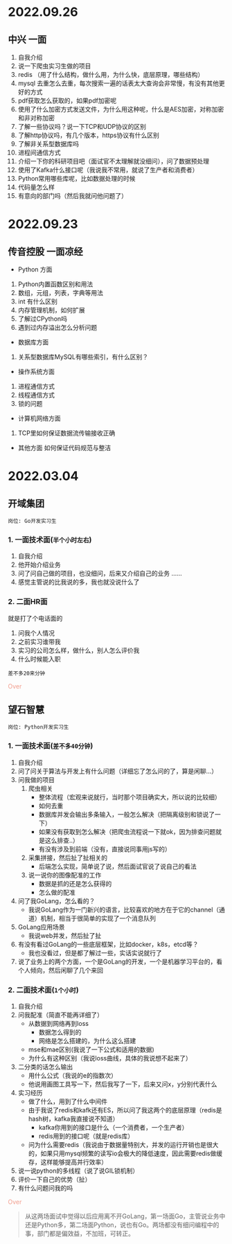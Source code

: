 # 2022.09.26
## 中兴 一面

1. 自我介绍
2. 说一下爬虫实习生做的项目
3. redis （用了什么结构，做什么用，为什么快，底层原理，哪些结构）
4. mysql 去重怎么去重，每次搜索一遍的话表太大查询会非常慢，有没有其他更好的方式
5. pdf获取怎么获取的，如果pdf加密呢
6. 使用了什么加密方式发送文件，为什么用这种呢，什么是AES加密，对称加密和非对称加密
7. 了解一些协议吗？说一下TCP和UDP协议的区别
8. 了解http协议吗，有几个版本，https协议有什么区别
9. 了解非关系型数据库吗
10. 进程间通信方式
11. 介绍一下你的科研项目吧（面试官不太理解就没细问），问了数据预处理
12. 使用了Kafka什么接口呢（我说我不常用，就说了生产者和消费者）
13. Python常用哪些库呢，比如数据处理的时候
14. 代码量怎么样
15. 有意向的部门吗（然后我就问他问题了）

# 2022.09.23
## 传音控股 一面凉经

- Python 方面
1.	Python内置函数区别和用法
2.	数组，元组，列表，字典等用法
3.  int 有什么区别
4.	内存管理机制，如何扩展
5.	了解过CPython吗
6.	遇到过内存溢出怎么分析问题
- 数据库方面
1.	关系型数据库MySQL有哪些索引，有什么区别？

- 操作系统方面
1.	进程通信方式
2.	线程通信方式
3.	锁的问题

- 计算机网络方面
1.	TCP里如何保证数据流传输接收正确

- 其他方面
如何保证代码规范与整洁


# 2022.03.04

## 开域集团

`岗位: Go开发实习生`
### 1. 一面技术面(`半个小时左右`)
1. 自我介绍
2. 他开始介绍业务
3. 问了问自己做的项目，也没细问，后来又介绍自己的业务
……
4. 感觉主管说的比我说的多，我也就没说什么了



### 2. 二面HR面

就是打了个电话面的
1. 问我个人情况
2. 之前实习谁带我
3. 实习的公司怎么样，做什么，别人怎么评价我
4. 什么时候能入职

`差不多20来分钟`

<font color="#f29e8e">Over</font>

## 望石智慧 


`岗位: Python开发实习生`
### 1. 一面技术面(`差不多40分钟`)

1. 自我介绍
2. 问了问关于算法与开发上有什么问题（详细忘了怎么问的了，算是闲聊...）
3. 问我做的项目
    1. 爬虫相关
        - 整体流程（宏观来说就行，当时那个项目确实大，所以说的比较细）
        - 如何去重
        - 数据库并发会输出多条输入，一般怎么解决（把隔离级别和锁说了一下）
        - 如果没有获取到怎么解决（把爬虫流程说一下就ok，因为排查问题就是这么排查..）
        - 有没有涉及到前端（没有，直接说同事用js写的）
    2. 采集拼接，然后扯了扯相关的
        - 后端怎么实现，简单说了说，然后面试官说了说自己的看法
    3. 说一说你的图像配准的工作
        - 数据是抓的还是怎么获得的
        - 怎么做的配准
3. 问了我GoLang，怎么看的？
    - 我说GoLang作为一门新兴的语言，比较喜欢的地方在于它的channel（通道）机制，相当于很简单的实现了一个消息队列
4. GoLang应用场景
    - 我说web并发，然后扯了扯
5. 有没有看过GoLang的一些底层框架，比如docker，k8s，etcd等？
    - 我也没看过，但是都了解过一些，实话实说就行了
6. 说了业务上的两个方面，一个是GoLang的开发，一个是机器学习平台的，看个人倾向，然后闲聊了几个来回

### 2. 二面技术面(`1个小时`)

1. 自我介绍
2. 问我配准（简直不能再详细了）
    - 从数据到网络再到loss
        - 数据怎么得到的
        - 网络是怎么搭建的，为什么这么搭建
    - mse和mae区别(我说了一下公式和适用的数据)
    - 为什么有这种区别（我说loss曲线，具体的我说想不起来了）
3. 二分类的话怎么输出
    - 用什么公式（我说的e的指数次）
    - 他说用画图工具写一下，然后我写了一下，后来又问x，y分别代表什么
4. 实习经历
    - 做了什么，用到了什么中间件
    - 由于我说了redis和kafk还有ES，所以问了我这两个的底层原理（redis是hash树，kafka我直接说不知道）
        - kafka你用到的接口是什么（一个消费者，一个生产者）
        - redis用到的接口呢（就是redis库）
    - 问为什么需要redis（我说由于数据量特别大，并发的运行开销也是很大的，如果只用mysql频繁的读写io会极大的降低速度，因此需要redis做缓存，这样能够提高并行效率）
5. 说一说python的多线程（说了说GIL锁机制）
6. 评价一下自己的优势（扯）
7. 有什么问题问我的吗

<font color="#f29e8e">Over</font>

> 从这两场面试中觉得以后应用离不开GoLang，第一场面Go，主管说业务中还是Python多，第二场面Python，说也有Go。两场都没有细问编程中的事，部门都是偏效益，不加班，可转正。